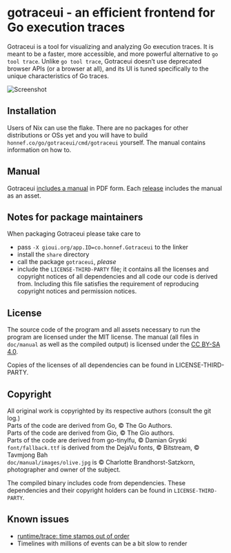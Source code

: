 # gotraceui - an efficient frontend for Go execution traces

Gotraceui is a tool for visualizing and analyzing Go execution traces. It is meant to be a faster, more accessible, and
more powerful alternative to `go tool trace`. Unlike `go tool trace`, Gotraceui doesn’t use deprecated browser APIs (or a
browser at all), and its UI is tuned specifically to the unique characteristics of Go traces.

![Screenshot](https://user-images.githubusercontent.com/39825/228830850-d0f324dd-10bc-47e9-99d4-0936cbb79492.png)

## Installation

Users of Nix can use the flake. There are no packages for other distributions or OSs yet and you will have to build
`honnef.co/go/gotraceui/cmd/gotraceui` yourself. The manual contains information on how to.

## Manual

Gotraceui [includes a manual](https://github.com/dominikh/gotraceui/releases/latest/download/gotraceui.pdf) in PDF form.
Each [release](https://github.com/dominikh/gotraceui/releases) includes the manual as an asset.

## Notes for package maintainers

When packaging Gotraceui please take care to

- pass `-X gioui.org/app.ID=co.honnef.Gotraceui` to the linker
- install the `share` directory
- call the package `gotraceui`, _please_
- include the `LICENSE-THIRD-PARTY` file; it contains all the licenses and copyright notices of all dependencies and all
  code our code is derived from. Including this file satisfies the requirement of reproducing copyright notices and
  permission notices.

## License

The source code of the program and all assets necessary to run the program are licensed under the MIT license.
The manual (all files in `doc/manual` as well as the compiled output) is licensed under the [CC BY-SA 4.0](https://creativecommons.org/licenses/by-sa/4.0/).

Copies of the licenses of all dependencies can be found in LICENSE-THIRD-PARTY.

## Copyright

All original work is copyrighted by its respective authors (consult the git log.)  
Parts of the code are derived from Go, © The Go Authors.  
Parts of the code are derived from Gio, © The Gio authors.  
Parts of the code are derived from go-tinylfu, © Damian Gryski  
`font/fallback.ttf` is derived from the DejaVu fonts, © Bitstream, © Tavmjong Bah  
`doc/manual/images/olive.jpg` is © Charlotte Brandhorst-Satzkorn, photographer and owner of the subject.

The compiled binary includes code from dependencies. These dependencies and their copyright holders can be found in `LICENSE-THIRD-PARTY`.

## Known issues

- [runtime/trace: time stamps out of order](https://github.com/golang/go/issues/16755)
- Timelines with millions of events can be a bit slow to render
